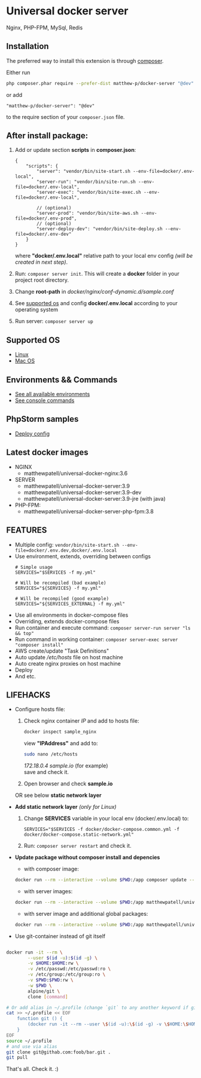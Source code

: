 Universal docker server
===========================
Nginx, PHP-FPM, MySql, Redis

Installation
------------

The preferred way to install this extension is through [composer](http://getcomposer.org/download/).

Either run

```bash
php composer.phar require --prefer-dist matthew-p/docker-server "@dev"
```

or add

```
"matthew-p/docker-server": "@dev"
```

to the require section of your `composer.json` file.

## After install package:

1. Add or update section **scripts** in **composer.json**:

    ```json5
    {
        "scripts": {
            "server": "vendor/bin/site-start.sh --env-file=docker/.env-local",
            "server-run": "vendor/bin/site-run.sh --env-file=docker/.env-local",
            "server-exec": "vendor/bin/site-exec.sh --env-file=docker/.env-local",

            // (optional)
            "server-prod": "vendor/bin/site-aws.sh --env-file=docker/.env-prod",
            // (optional)
            "server-deploy-dev": "vendor/bin/site-deploy.sh --env-file=docker/.env-dev"
        }
    }
    ```
    where **"docker/.env.local"** relative path to your local env config _(will be created in next step)_.

1. Run: ```composer server init```. This will create a **docker** folder in your project root directory.

1. Change **root-path** in _docker/nginx/conf-dynamic.d/sample.conf_

1. See [supported os](#supported-os) and config **docker/.env.local** according to your operating system

1. Run server: ```composer server up ```

## Supported OS
 - [Linux](docs/LINUX.md)
 - [Mac OS](docs/MACOS.md)
 
## Environments && Commands
 - [See all available environments](docs/ENVIRONMENTS.md)
 - [See console commands](docs/COMMANDS.md)
 
## PhpStorm samples
 - [Deploy config](phpstorm/SAMPLE_DEPLOY_CONFIG.xml)
 
## Latest docker images
 - NGINX
    - matthewpatell/universal-docker-nginx:3.6
 - SERVER
    - matthewpatell/universal-docker-server:3.9
    - matthewpatell/universal-docker-server:3.9-dev
    - matthewpatell/universal-docker-server:3.9-jre (with java)
 - PHP-FPM:
    - matthewpatell/universal-docker-server-php-fpm:3.8

**FEATURES**
---
- Multiple config: ```vendor/bin/site-start.sh --env-file=docker/.env.dev,docker/.env.local```
- Use environment, extends, overriding between configs
    ```dotenv
    # Simple usage
    SERVICES="$SERVICES -f my.yml"
    
    # Will be recompiled (bad example)
    SERVICES="${SERVICES} -f my.yml"
    
    # Will be recompiled (good example)
    SERVICES="${SERVICES_EXTERNAL} -f my.yml"
    ```
- Use all environments in docker-compose files
- Overriding, extends docker-compose files
- Run container and execute command: ```composer server-run server "ls && top"```
- Run command in working container: ```composer server-exec server "composer install"```
- AWS create/update "Task Definitions"
- Auto update _/etc/hosts_ file on host machine
- Auto create nginx proxies on host machine
- Deploy
- And etc.  

## LIFEHACKS
- Configure hosts file:
    1. Check nginx container _IP_ and add to hosts file:
        
        ```bash
        docker inspect sample_nginx
        ```
        
        view **"IPAddress"** and add to:
        
        ```bash
        sudo nano /etc/hosts
        ```
        
        _172.18.0.4 sample.io_ (for example)  
        save and check it.
    2. Open browser and check **sample.io**

    OR see below **static network layer**
  
- **Add static network layer** _(only for Linux)_
    1. Change **SERVICES** variable in your local env (docker/.env.local) to:
        ```dotenv
        SERVICES="$SERVICES -f docker/docker-compose.common.yml -f docker/docker-compose.static-network.yml"
        ```
    2. Run: ```composer server restart``` and check it.
- **Update package without composer install and depencies**

    - with composer image:
    
    ```bash
    docker run --rm --interactive --volume $PWD:/app composer update --ignore-platform-reqs --no-scripts
    ```
    
    - with server images:

    ```bash
    docker run --rm --interactive --volume $PWD:/app matthewpatell/universal-docker-server:3.8 bash -c 'cd /app && composer install --no-scripts'
    ```
        
    - with server image and additional global packages:
        
    ```bash
    docker run --rm --interactive --volume $PWD:/app matthewpatell/universal-docker-server:3.8 bash -c 'cd /app && composer global require "fxp/composer-asset-plugin:^1.4.2" && composer global require "hirak/prestissimo:~0.3.7" && composer install --no-scripts'
    ```
    
- Use git-container instead of git itself

```bash

docker run -it --rm \
        --user $(id -u):$(id -g) \
        -v $HOME:$HOME:rw \
        -v /etc/passwd:/etc/passwd:ro \
        -v /etc/group:/etc/group:ro \
        -v $PWD:$PWD:rw \
        -w $PWD \
        alpine/git \
        clone [command]

# Or add alias in ~/.profile (change `git` to any another keyword if git actually installed)
cat >> ~/.profile << EOF
    function git () {
        (docker run -it --rm --user \$(id -u):\$(id -g) -v \$HOME:\$HOME:rw -v /etc/passwd:/etc/passwd:ro -v /etc/group:/etc/group:ro -v \$PWD:\$PWD:rw -w \$PWD alpine/git "\$@")
    }
EOF
source ~/.profile
# and use via alias
git clone git@githab.com:foob/bar.git .
git pull
```

That's all. Check it. :)
